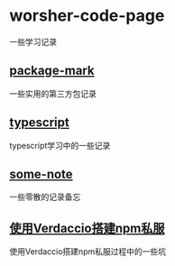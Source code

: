 # worsher-code-page
一些学习记录

## [package-mark](https://worsher.github.io/code-package-mark/package-mark)
一些实用的第三方包记录

## [typescript](https://worsher.github.io/code-package-mark/typescript)
typescript学习中的一些记录

## [some-note](https://worsher.github.io/code-package-mark/some-note)
一些零散的记录备忘

## [使用Verdaccio搭建npm私服](https://worsher.github.io/code-package-mark/verdaccio)
使用Verdaccio搭建npm私服过程中的一些坑